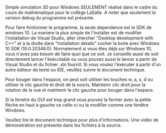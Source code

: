 Simple simulation 3D pour Windows SEULEMENT réalisé dans le cadre du cours de mathématique pour le collège LaSalle.
A noter que seulement la version debug du programme est présente.

Pour faire fontionner le programme, la seule dependence est le SDK de windows 10. La maniere la plus simple de l'installer
est de modifier l'installation de Visual Studio, aller chercher "Desktop development with C++" et à la droite dans "Installation details"
cocher la boite avec Windows 10 SDK (10.0.20348.0). Normalement si vous êtes déjà sur Windows 10, vous n'avez pas besoin de faire quoi que ce soit.
Je conseille aussi de soit directement lancer l'éxécutable ou vous pouvez aussi le lancer a partir de Visual Studio et du fichier .sln fournit.
Si vous voulez l'éxécuter à partir d'un autre éditeur de texte ou IDE, veuillez suivre le document technique.

Pour bouger dans l'espace, on peut soit utiliser les touches w, a, s, d ou utiliser le clic gauche et droit de la souris.
Maintenir clic droit pour la rotation de la vue et maintenir le clic gauche pour bouger dans l'espace.

Si la fenetre du GUI est trop grand vous pouvez la fermer avec la petite flèche en haut à gauche ce celle-ci
ou la modifier comme une fenêtre Windows.

Veuillez lire le document technique pour plus d'informations.
Une vidéo de démonstration est présente dans les fichiers à la source.